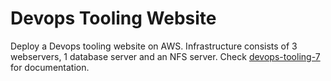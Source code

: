 # Devops Tooling Website
Deploy a Devops tooling website on AWS. Infrastructure consists of 3 webservers, 1 database server and an NFS server. Check [devops-tooling-7](https://github.com/brpo01/devops-tooling-7) for documentation.
